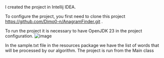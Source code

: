I created the project in Intellij IDEA.

To configure the project, you first need to clone this project https://github.com/Dimo0-n/AnagramFinder.git .

To run the project it is necessary to have OpenJDK 23 in the project configuration.
![image](https://github.com/user-attachments/assets/ee0119e8-dcd2-4270-8bb9-0d8fa74b4885)

In the sample.txt file in the resources package we have the list of words that will be processed by our algorithm. The project is run from the Main class
